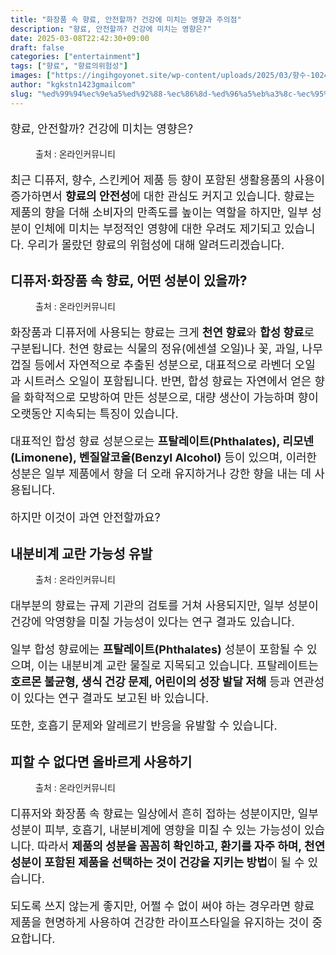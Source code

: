 ```yaml
---
title: "화장품 속 향료, 안전할까? 건강에 미치는 영향과 주의점"
description: "향료, 안전할까? 건강에 미치는 영향은?"
date: 2025-03-08T22:42:30+09:00
draft: false
categories: ["entertainment"]
tags: ["향료", "향료의위험성"]
images: ["https://ingihgoyonet.site/wp-content/uploads/2025/03/향수-1024x683.jpg", "https://ingihgoyonet.site/wp-content/uploads/2025/03/디퓨저-684x1024.jpg", "https://ingihgoyonet.site/wp-content/uploads/2025/03/향료의위험성-793x1024.jpg", "https://ingihgoyonet.site/wp-content/uploads/2025/03/향초-683x1024.jpg"]
author: "kgkstn1423gmailcom"
slug: "%ed%99%94%ec%9e%a5%ed%92%88-%ec%86%8d-%ed%96%a5%eb%a3%8c-%ec%95%88%ec%a0%84%ed%95%a0%ea%b9%8c-%ea%b1%b4%ea%b0%95%ec%97%90-%eb%af%b8%ec%b9%98%eb%8a%94-%ec%98%81%ed%96%a5%ea%b3%bc-%ec%a3%bc%ec%9d%98"
---
```


<p style="font-size:18px">향료, 안전할까? 건강에 미치는 영향은?</p> <figure ><img src="https://ingihgoyonet.site/wp-content/uploads/2025/03/향수-1024x683.jpg" alt="" style="aspect-ratio:16/9;object-fit:cover"/><figcaption >출처 : 온라인커뮤니티</figcaption></figure> <p style="font-size:18px">최근 디퓨저, 향수, 스킨케어 제품 등 향이 포함된 생활용품의 사용이 증가하면서 <strong>향료의 안전성</strong>에 대한 관심도 커지고 있습니다. 향료는 제품의 향을 더해 소비자의 만족도를 높이는 역할을 하지만, 일부 성분이 인체에 미치는 부정적인 영향에 대한 우려도 제기되고 있습니다. 우리가 몰랐던 향료의 위험성에 대해 알려드리겠습니다.</p> <h2 >디퓨저·화장품 속 향료, 어떤 성분이 있을까?</h2> <figure ><img src="https://ingihgoyonet.site/wp-content/uploads/2025/03/디퓨저-684x1024.jpg" alt="" style="aspect-ratio:16/9;object-fit:cover"/><figcaption >출처 : 온라인커뮤니티</figcaption></figure> <p style="font-size:18px">화장품과 디퓨저에 사용되는 향료는 크게 <strong>천연 향료</strong>와 <strong>합성 향료</strong>로 구분됩니다. 천연 향료는 식물의 정유(에센셜 오일)나 꽃, 과일, 나무껍질 등에서 자연적으로 추출된 성분으로, 대표적으로 라벤더 오일과 시트러스 오일이 포함됩니다. 반면, 합성 향료는 자연에서 얻은 향을 화학적으로 모방하여 만든 성분으로, 대량 생산이 가능하며 향이 오랫동안 지속되는 특징이 있습니다.</p> <p style="font-size:18px">대표적인 합성 향료 성분으로는 <strong>프탈레이트(Phthalates), 리모넨(Limonene), 벤질알코올(Benzyl Alcohol)</strong> 등이 있으며, 이러한 성분은 일부 제품에서 향을 더 오래 유지하거나 강한 향을 내는 데 사용됩니다.</p> <p style="font-size:18px">하지만 이것이 과연 안전할까요?</p> <h2 >내분비계 교란 가능성 유발</h2> <figure ><img src="https://ingihgoyonet.site/wp-content/uploads/2025/03/향료의위험성-793x1024.jpg" alt="" style="aspect-ratio:16/9;object-fit:cover"/><figcaption >출처 : 온라인커뮤니티</figcaption></figure> <p style="font-size:18px">대부분의 향료는 규제 기관의 검토를 거쳐 사용되지만, 일부 성분이 건강에 악영향을 미칠 가능성이 있다는 연구 결과도 있습니다.</p> <p style="font-size:18px">일부 합성 향료에는 <strong>프탈레이트(Phthalates)</strong> 성분이 포함될 수 있으며, 이는 내분비계 교란 물질로 지목되고 있습니다. 프탈레이트는 <strong>호르몬 불균형, 생식 건강 문제, 어린이의 성장 발달 저해</strong> 등과 연관성이 있다는 연구 결과도 보고된 바 있습니다.</p> <p style="font-size:18px">또한, 호흡기 문제와 알레르기 반응을 유발할 수 있습니다.</p> <h2 >피할 수 없다면 올바르게 사용하기</h2> <figure ><img src="https://ingihgoyonet.site/wp-content/uploads/2025/03/향초-683x1024.jpg" alt="" style="aspect-ratio:16/9;object-fit:cover"/><figcaption >출처 : 온라인커뮤니티</figcaption></figure> <p style="font-size:18px">디퓨저와 화장품 속 향료는 일상에서 흔히 접하는 성분이지만, 일부 성분이 피부, 호흡기, 내분비계에 영향을 미칠 수 있는 가능성이 있습니다. 따라서 <strong>제품의 성분을 꼼꼼히 확인하고, 환기를 자주 하며, 천연 성분이 포함된 제품을 선택하는 것이 건강을 지키는 방법</strong>이 될 수 있습니다.</p> <p style="font-size:18px">되도록 쓰지 않는게 좋지만, 어쩔 수 없이 써야 하는 경우라면 향료 제품을 현명하게 사용하여 건강한 라이프스타일을 유지하는 것이 중요합니다.</p>